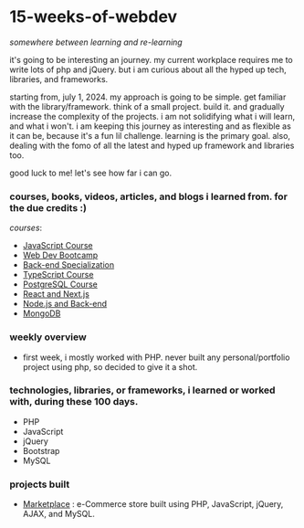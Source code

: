 # 15-weeks-of-webdev

*somewhere between learning and re-learning*

it's going to be interesting an journey. my current workplace requires me to write lots of php and jQuery. but i am curious about all the hyped up tech, libraries, and frameworks.

starting from, july 1, 2024.
my approach is going to be simple. get familiar with the library/framework. think of a small project. build it. and gradually increase the complexity of the projects. i am not solidifying what i will learn, and what i won't. i am keeping this journey as interesting and as flexible as it can be, because it's a fun lil challenge. learning is the primary goal. also, dealing with the fomo of all the latest and hyped up framework and libraries too.

good luck to me! let's see how far i can go.

### courses, books, videos, articles, and blogs i learned from. for the due credits :) 

*courses*:
- [JavaScript Course]()
- [Web Dev Bootcamp]()
- [Back-end Specialization]()
- [TypeScript Course]()
- [PostgreSQL Course]()
- [React and Next.js]()
- [Node.js and Back-end]()
- [MongoDB]()
  
### weekly overview
- first week, i mostly worked with PHP. never built any personal/portfolio project using php, so decided to give it a shot. 

### technologies, libraries, or frameworks, i learned or worked with, during these 100 days.
- PHP
- JavaScript
- jQuery
- Bootstrap
- MySQL


### projects built
- [Marketplace](https://github.com/ashutosh-dave/Marketplace) : e-Commerce store built using PHP, JavaScript, jQuery, AJAX, and MySQL.

